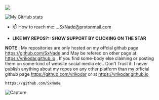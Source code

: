 <p align="left"> 
<img src=https://github-readme-stats.vercel.app/api/top-langs/?username=vrikodar&layout=compact&text_color=fe9cd8&title_color=fe9cd8&bg_color=0d1117&count_private=true&include_all_commits=true&hide_border=true&langs_count=10></p>


![My GitHub stats](https://github-readme-stats.vercel.app/api?username=vrikodar&show_icons=true&theme=radical)

- 📫 How to reach me: ...SxNade@protonmail.com

- **LIKE MY REPOS?:: SHOW SUPPORT BY CLICKING ON THE STAR**

**NOTE** : My repositories are only hosted on my offcial github page https://github.com/SxNade and May be refered on other page at https://vrikodar.github.io , If you find some-body else claiming or posting them on some-kind of website social media etc.. Don't Trust it. I never publish anything about my repos on any other platform than my official github page  https://github.com/vrikodar or at https://vrikodar.github.io



`https://github.com/SxNade`

![Capture]()

